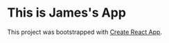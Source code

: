 # This is James's App

This project was bootstrapped with [Create React App](https://github.com/facebook/create-react-app).
